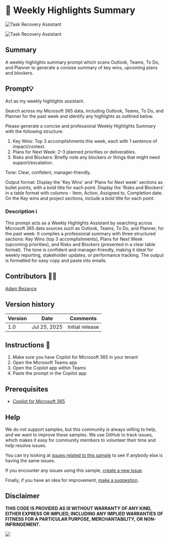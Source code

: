 # 🚀 Weekly Highlights Summary

![Task Recovery Assistant](./assets/demo1.png)

![Task Recovery Assistant](./assets/demo2.png)

## Summary
A weekly highlights summary prompt which scans Outlook, Teams, To Do, and Planner to generate a consise summary of key wins, upcoming plans and blockers.

## Prompt💡

Act as my weekly highlights assistant.

Search across my Microsoft 365 data, including Outlook, Teams, To Do, and Planner for the past week and identify any highlights as outlined below.

Please generate a concise and professional Weekly Highlights Summary with the following structure:

1. Key Wins: Top 3 accomplishments this week, each with 1 sentence of impact/context.
2. Plans for Next Week: 2–3 planned priorities or deliverables.
3. Risks and Blockers: Briefly note any blockers or things that might need support/escalation.

Tone: Clear, confident, manager-friendly.

Output format:
Display the 'Key Wins' and 'Plans for Next week' sections as bullet points, with a bold title for each point.
Display the 'Risks and Blockers' in a table format with columns - Item, Action, Assigned to, Completion date.
On the Key wins and project sections, include a bold title for each point.

### Description ℹ️
This prompt acts as a Weekly Highlights Assistant by searching across Microsoft 365 data sources such as Outlook, Teams, To Do, and Planner, for the past week. It compiles a professional summary with three structured sections: Key Wins (top 3 accomplishments), Plans for Next Week (upcoming priorities), and Risks and Blockers (presented in a clear table format). The tone is confident and manager-friendly, making it ideal for weekly reporting, stakeholder updates, or performance tracking. The output is formatted for easy copy and paste into emails.


## Contributors 👨‍💻

[Adam Bezance](https://github.com/bezanca84)

## Version history

Version|Date|Comments
-------|----|--------
1.0|Jul 25, 2025|Initial release

## Instructions 📝

1. Make sure you have Copilot for Microsoft 365 in your tenant
2. Open the Microsoft Teams app
3. Open the Copilot app within Teams
4. Paste the prompt in the Copilot app


## Prerequisites

* [Copilot for Microsoft 365](https://developer.microsoft.com/microsoft-365/dev-program)

## Help

We do not support samples, but this community is always willing to help, and we want to improve these samples. We use GitHub to track issues, which makes it easy for  community members to volunteer their time and help resolve issues.

You can try looking at [issues related to this sample](https://github.com/pnp/copilot-prompts/issues?q=label%3A%22sample%3A%20YOUR-SAMPLE-NAME%22) to see if anybody else is having the same issues.

If you encounter any issues using this sample, [create a new issue](https://github.com/pnp/copilot-prompts/issues/new).

Finally, if you have an idea for improvement, [make a suggestion](https://github.com/pnp/copilot-prompts/issues/new).

## Disclaimer

**THIS CODE IS PROVIDED *AS IS* WITHOUT WARRANTY OF ANY KIND, EITHER EXPRESS OR IMPLIED, INCLUDING ANY IMPLIED WARRANTIES OF FITNESS FOR A PARTICULAR PURPOSE, MERCHANTABILITY, OR NON-INFRINGEMENT.**

![](https://m365-visitor-stats.azurewebsites.net/SamplesGallery/copilotprompts-m365-weekly-highlights-summary)
